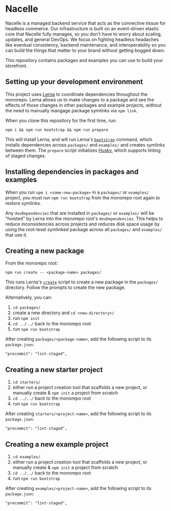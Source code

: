 # Nacelle

Nacelle is a managed backend service that acts as the connective tissue for headless commerce. Our infrastructure is built on an event-driven elastic core that Nacelle fully manages, so you don't have to worry about scaling, updates, and general DevOps. We focus on fighting headless headaches like eventual consistency, backend maintenance, and interoperability so you can build the things that matter to your brand without getting bogged down.

This repository contains packages and examples you can use to build your storefront.

## Setting up your development environment

This project uses [Lerna](https://lerna.js.org) to coordinate dependencies throughout the monorepo. Lerna allows us to make changes to a package and see the effects of those changes in other packages and example projects, without the need to manually mangage package symlinks via `npm link`.

When you clone this repository for the first time, run:

```
npm i && npm run bootstrap && npm run prepare
```

This will install Lerna, and will run Lerna's [`bootstrap`](https://github.com/lerna/lerna/blob/main/commands/bootstrap/README.md) command, which installs dependencies across `packages/` and `examples/` and creates symlinks between them. The `prepare` script initializes [Husky](https://typicode.github.io/husky), which supports linting of staged changes.

## Installing dependencies in packages and examples

When you run `npm i <some-new-package>` in a `packages/` or `examples/` project, you must run `npm run bootstrap` from the monorepo root again to restore symlinks.

Any `devDependencies` that are installed in `packages/` or `examples/` will be "hoisted" by Lerna into the monorepo root's `devDependencies`. This helps to reduce inconsistencies across projects and reduces disk space usage by using the root-level symlinked package across all `packages/` and `examples/` that use it.

## Creating a new package

From the monorepo root:

```
npm run create -- <package-name> packages/
```

This runs Lerna's [`create`](https://github.com/lerna/lerna/tree/main/commands/create#readme) script to create a new package in the `packages/` directory. Follow the prompts to create the new package.

Alternatively, you can:

1. `cd packages/`
2. create a new directory and `cd <new-directory>/`
3. run `npm init`
4. `cd ../../` back to the monorepo root
5. run `npm run bootstrap`

After creating `packages/<package-name>`, add the following script to its `package.json`:

```
"precommit": "lint-staged",
```

## Creating a new starter project

1. `cd starters/`
2. either run a project creation tool that scaffolds a new project, or manually create & `npm init` a project from scratch
3. `cd ../../` back to the monorepo root
4. run `npm run bootstrap`

After creating `starters/<project-name>`, add the following script to its `package.json`:

```
"precommit": "lint-staged",
```

## Creating a new example project

1. `cd examples/`
2. either run a project creation tool that scaffolds a new project, or manually create & `npm init` a project from scratch
3. `cd ../../` back to the monorepo root
4. run `npm run bootstrap`

After creating `examples/<project-name>`, add the following script to its `package.json`:

```
"precommit": "lint-staged",
```
